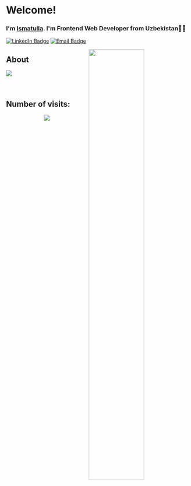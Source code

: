 # Welcome!

### I'm [Ismatulla](https://github.com/Ismatulla). I'm Frontend Web  Developer from Uzbekistan👩‍💻


[![LinkedIn Badge](https://img.shields.io/badge/Linkedin-1f75ff?style=for-the-badge&logo=linkedin&logoColor=white)](https://www.linkedin.com/in/ismatulla-kuyliev-43286a199/)
[![Email Badge](https://img.shields.io/badge/Gmail-D14836?style=for-the-badge&logo=gmail&logoColor=white)](mailto:ismatilloqoyliyev@gmail.com)

<img align="right" width='55%' src="https://github-readme-stats.vercel.app/api?username=Ismatulla&show_icons=true&hide_border=true">

## About
<div>
  <a href="https://github.com/Ismatulla">
    <img align="center" src="https://github-readme-stats.vercel.app/api/top-langs/?username=Ismatullabg_color=0d1117&text_color=bdc3c7&title_color=f1c40f&hide_border=true&layout=compact&langs_count=10" />
  </a>
</div>
<br />
<br />

 ## Number of visits:
<p align="center">
   <img src="https://profile-counter.glitch.me/{Ismatulla}/count.svg"/>
</p>
